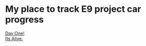 # My place to track E9 project car progress

[Day One!](MarkDown/ProjectStart.md)  
[Its Alive.](MarkDown/FirstDrive.md)
